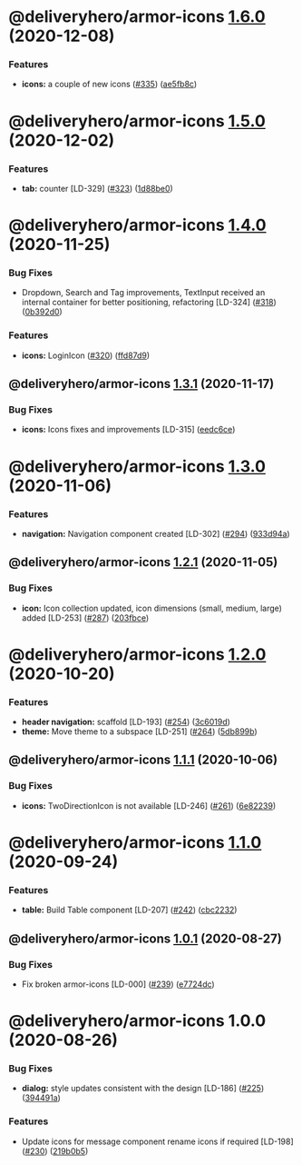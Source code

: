 # @deliveryhero/armor-icons [1.6.0](https://github.com/deliveryhero/armor/compare/@deliveryhero/armor-icons@1.5.0...@deliveryhero/armor-icons@1.6.0) (2020-12-08)


### Features

* **icons:** a couple of new icons ([#335](https://github.com/deliveryhero/armor/issues/335)) ([ae5fb8c](https://github.com/deliveryhero/armor/commit/ae5fb8c9dd2a12d2081203fa3da146230d8550a9))

# @deliveryhero/armor-icons [1.5.0](https://github.com/deliveryhero/armor/compare/@deliveryhero/armor-icons@1.4.0...@deliveryhero/armor-icons@1.5.0) (2020-12-02)


### Features

* **tab:** counter [LD-329] ([#323](https://github.com/deliveryhero/armor/issues/323)) ([1d88be0](https://github.com/deliveryhero/armor/commit/1d88be017a6a9e1e534ba3d26233aeb310718c0d))

# @deliveryhero/armor-icons [1.4.0](https://github.com/deliveryhero/armor/compare/@deliveryhero/armor-icons@1.3.1...@deliveryhero/armor-icons@1.4.0) (2020-11-25)


### Bug Fixes

* Dropdown, Search and Tag improvements, TextInput received an internal container for better positioning, refactoring [LD-324] ([#318](https://github.com/deliveryhero/armor/issues/318)) ([0b392d0](https://github.com/deliveryhero/armor/commit/0b392d08d3a5571265c2feed25f1a489aaf41063))


### Features

* **icons:** LoginIcon ([#320](https://github.com/deliveryhero/armor/issues/320)) ([ffd87d9](https://github.com/deliveryhero/armor/commit/ffd87d902d6df72e85ddf48811e8bb16f99947e8))

## @deliveryhero/armor-icons [1.3.1](https://github.com/deliveryhero/armor/compare/@deliveryhero/armor-icons@1.3.0...@deliveryhero/armor-icons@1.3.1) (2020-11-17)


### Bug Fixes

* **icons:** Icons fixes and improvements [LD-315] ([eedc6ce](https://github.com/deliveryhero/armor/commit/eedc6ce190800f0ab9c9c5845fe57b3bbbdd89aa))

# @deliveryhero/armor-icons [1.3.0](https://github.com/deliveryhero/armor/compare/@deliveryhero/armor-icons@1.2.1...@deliveryhero/armor-icons@1.3.0) (2020-11-06)


### Features

* **navigation:** Navigation component created [LD-302] ([#294](https://github.com/deliveryhero/armor/issues/294)) ([933d94a](https://github.com/deliveryhero/armor/commit/933d94a9b8aeded8fa5e18e3a5132cad602bdf6a))

## @deliveryhero/armor-icons [1.2.1](https://github.com/deliveryhero/armor/compare/@deliveryhero/armor-icons@1.2.0...@deliveryhero/armor-icons@1.2.1) (2020-11-05)


### Bug Fixes

* **icon:** Icon collection updated, icon dimensions (small, medium, large) added [LD-253] ([#287](https://github.com/deliveryhero/armor/issues/287)) ([203fbce](https://github.com/deliveryhero/armor/commit/203fbce11b6921ba3b1140bbb0350dd345e53854))

# @deliveryhero/armor-icons [1.2.0](https://github.com/deliveryhero/armor/compare/@deliveryhero/armor-icons@1.1.1...@deliveryhero/armor-icons@1.2.0) (2020-10-20)


### Features

* **header navigation:** scaffold [LD-193] ([#254](https://github.com/deliveryhero/armor/issues/254)) ([3c6019d](https://github.com/deliveryhero/armor/commit/3c6019dc84ffed6473da839a8bab749135d40030))
* **theme:** Move theme to a subspace [LD-251] ([#264](https://github.com/deliveryhero/armor/issues/264)) ([5db899b](https://github.com/deliveryhero/armor/commit/5db899b53b40c6c285cd4469985f95c1269bdec3))

## @deliveryhero/armor-icons [1.1.1](https://github.com/deliveryhero/armor/compare/@deliveryhero/armor-icons@1.1.0...@deliveryhero/armor-icons@1.1.1) (2020-10-06)


### Bug Fixes

* **icons:** TwoDirectionIcon is not available [LD-246] ([#261](https://github.com/deliveryhero/armor/issues/261)) ([6e82239](https://github.com/deliveryhero/armor/commit/6e82239e67608c8bead9c143649ff4ed8ee5be7e))

# @deliveryhero/armor-icons [1.1.0](https://github.com/deliveryhero/armor/compare/@deliveryhero/armor-icons@1.0.1...@deliveryhero/armor-icons@1.1.0) (2020-09-24)


### Features

* **table:** Build Table component [LD-207] ([#242](https://github.com/deliveryhero/armor/issues/242)) ([cbc2232](https://github.com/deliveryhero/armor/commit/cbc2232c838fc0dafd930f9c6c9d517fe77e7bd9))

## @deliveryhero/armor-icons [1.0.1](https://github.com/deliveryhero/armor/compare/@deliveryhero/armor-icons@1.0.0...@deliveryhero/armor-icons@1.0.1) (2020-08-27)


### Bug Fixes

* Fix broken armor-icons [LD-000] ([#239](https://github.com/deliveryhero/armor/issues/239)) ([e7724dc](https://github.com/deliveryhero/armor/commit/e7724dcd7a4a2d0c7931b55a104ce73049c270d5))

# @deliveryhero/armor-icons 1.0.0 (2020-08-26)


### Bug Fixes

* **dialog:** style updates consistent with the design [LD-186] ([#225](https://github.com/deliveryhero/armor/issues/225)) ([394491a](https://github.com/deliveryhero/armor/commit/394491ae1a77ae5135bf3bef746b699eb74e3d09))


### Features

* Update icons for message component rename icons if required [LD-198] ([#230](https://github.com/deliveryhero/armor/issues/230)) ([219b0b5](https://github.com/deliveryhero/armor/commit/219b0b5fca68fdb8c7689c3c9e0690e71ce4a091))
